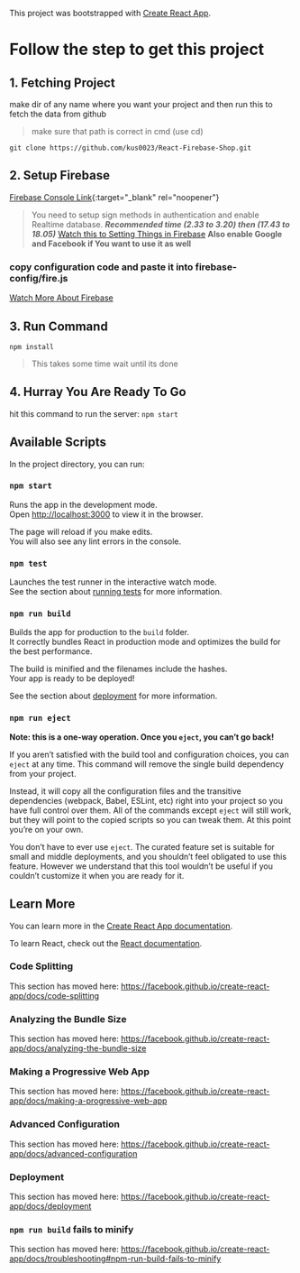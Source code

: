 This project was bootstrapped with [Create React App](https://github.com/facebook/create-react-app).

# Follow the step to get this project

## 1. Fetching Project

make dir of any name where you want your project and then run this to fetch the data from github

> make sure that path is correct in cmd (use cd)

```
git clone https://github.com/kus0023/React-Firebase-Shop.git

```

## 2. Setup Firebase

[Firebase Console Link](https://firebase.google.com/){:target="_blank" rel="noopener"}

> You need to setup sign methods in authentication and enable Realtime database.
> **_Recommended time (2.33 to 3.20) then (17.43 to 18.05)_**
> [Watch this to Setting Things in Firebase](https://youtu.be/PZquB8XdU9k)
> **Also enable Google and Facebook if You want to use it as well**

### copy configuration code and paste it into firebase-config/fire.js

[Watch More About Firebase](https://youtu.be/BXHQ5NxU2p8)

## 3. Run Command

`npm install`

> This takes some time wait until its done

## 4. Hurray You Are Ready To Go

hit this command to run the server:
`npm start`

## Available Scripts

In the project directory, you can run:

### `npm start`

Runs the app in the development mode.<br />
Open [http://localhost:3000](http://localhost:3000) to view it in the browser.

The page will reload if you make edits.<br />
You will also see any lint errors in the console.

### `npm test`

Launches the test runner in the interactive watch mode.<br />
See the section about [running tests](https://facebook.github.io/create-react-app/docs/running-tests) for more information.

### `npm run build`

Builds the app for production to the `build` folder.<br />
It correctly bundles React in production mode and optimizes the build for the best performance.

The build is minified and the filenames include the hashes.<br />
Your app is ready to be deployed!

See the section about [deployment](https://facebook.github.io/create-react-app/docs/deployment) for more information.

### `npm run eject`

**Note: this is a one-way operation. Once you `eject`, you can’t go back!**

If you aren’t satisfied with the build tool and configuration choices, you can `eject` at any time. This command will remove the single build dependency from your project.

Instead, it will copy all the configuration files and the transitive dependencies (webpack, Babel, ESLint, etc) right into your project so you have full control over them. All of the commands except `eject` will still work, but they will point to the copied scripts so you can tweak them. At this point you’re on your own.

You don’t have to ever use `eject`. The curated feature set is suitable for small and middle deployments, and you shouldn’t feel obligated to use this feature. However we understand that this tool wouldn’t be useful if you couldn’t customize it when you are ready for it.

## Learn More

You can learn more in the [Create React App documentation](https://facebook.github.io/create-react-app/docs/getting-started).

To learn React, check out the [React documentation](https://reactjs.org/).

### Code Splitting

This section has moved here: https://facebook.github.io/create-react-app/docs/code-splitting

### Analyzing the Bundle Size

This section has moved here: https://facebook.github.io/create-react-app/docs/analyzing-the-bundle-size

### Making a Progressive Web App

This section has moved here: https://facebook.github.io/create-react-app/docs/making-a-progressive-web-app

### Advanced Configuration

This section has moved here: https://facebook.github.io/create-react-app/docs/advanced-configuration

### Deployment

This section has moved here: https://facebook.github.io/create-react-app/docs/deployment

### `npm run build` fails to minify

This section has moved here: https://facebook.github.io/create-react-app/docs/troubleshooting#npm-run-build-fails-to-minify
